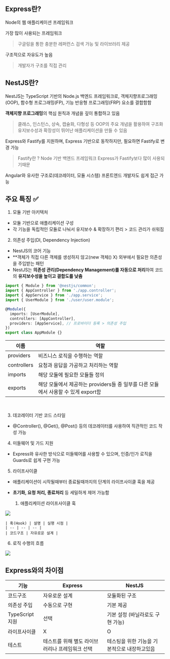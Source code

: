 ## Express란?
Node의 웹 애플리케이션 프레임워크

가장 많이 사용되는 프레임워크
> 구글링을 통한 충분한 레퍼런스 검색 가능 및 라이브러리 제공

구조적으로 자유도가 높음
> 개발자가 구조를 직접 관리

## NestJS란?
NestJS는 TypeScript 기반의 Node.js 백엔드 프레임워크로, 객체지향프로그래밍(OOP), 함수형 프로그래밍(FP), 기능 반응형 프로그래밍(FRP) 요소를 결합함함

**객체지향 프로그래밍**의 핵심 원칙과 개념을 깊이 통합하고 있음
> 클래스, 인스턴스, 상속, 캡슐화, 다형성 등 OOP의 주요 개념을 활용하여 구조화
> 유지보수성과 확장성이 뛰어난 애플리케이션을 만들 수 있음

Express와 Fastify를 지원하며, Express 기반으로 동작하지만, 필요하면 Fastify로 변경 가능
> Fastify란 ? Node 기반 백엔드 프레임워크
> Express가 Fastify보다 많이 사용되기때문

Angular와 유사한 구조로(데코레이터, 모듈 시스템) 프론트엔드 개발자도 쉽게 접근 가능


## 주요 특징 ✅
1. 모듈 기반 아키텍처
- 모듈 기반으로 애플리케이션 구성
- 각 기능을 독립적인 모듈로 나눠서 유지보수 & 확장하기 편리 > 코드 관리가 쉬워짐

2. 의존성 주입(DI, Dependency Injection)
- NestJS의 코어 기능
- **객체가 직접 다른 객체를 생성하지 않고(new 객체() X) 외부에서 필요한 의존성을 주입받는 패턴
- NestJS는 **의존성 관리(Dependency Management)를 자동으로 처리**하여 코드의 **유지보수성을 높이고 결합도를 낮춤**

```ts
import { Module } from '@nestjs/common';
import { AppController } from './app.controller';
import { AppService } from './app.service';
import { UserModule } from './user/user.module';

@Module({
  imports: [UserModule],
  controllers: [AppController],
  providers: [AppService], // 프로바이더 등록 > 의존성 주입
})
export class AppModule {}

```
| 이름 | 역할 |
| -- | -- |
| providers | 비즈니스 로직을 수행하는 역할 |
| controllers | 요청과 응답을 가공하고 처리하는 역할 |
| imports | 해당 모듈에 필요한 모듈들 정의 |
| exports | 해당 모듈에서 제공하는 providers들 중 일부를 다른 모듈에서 사용할 수 있게 export함 | 
<br>

3. 데코레이터 기반 코드 스타일
- @Controller(), @Get(), @Post() 등의 데코레이터를 사용하여 직관적인 코드 작성 가능

4. 미들웨어 및 가드 지원
- Express와 유사한 방식으로 미들웨어를 사용할 수 있으며, 인증/인가 로직을 Guards로 쉽게 구현 가능

5. 라이프사이클
- 애플리케이션이 시작될때부터 종료될때까지의 단계의 라이프사이클 훅을 제공
- **초기화, 요청 처리, 종료처리** 등 세밀하게 제어 가능함

	1) 애플리케이션 라이프사이클 훅
<img src="https://docs.nestjs.com/assets/lifecycle-events.png">

	| 훅(Hook) | 설명 | 실행 시점 |  
	| -- | -- | -- | 
	| 코드구조 | 자유로운 설계 |


6. 로직 수행의 흐름
<img src="https://img1.daumcdn.net/thumb/R1280x0/?scode=mtistory2&fname=https%3A%2F%2Fblog.kakaocdn.net%2Fdn%2FJ8hdc%2FbtsALYS9NPA%2FSkRKFMKwrTvwbHYQdwMxXk%2Fimg.png">


## Express와의 차이점
| 기능 | Express | NestJS |
| -- | -- | -- |
| 코드구조 | 자유로운 설계 | 모듈화된 구조 |
| 의존성 주입 | 수동으로 구현 | 기본 제공 |
| TypeScript지원 | 선택 | 기본 설정 (바닐라로도 구현 가능) |
| 라이프사이클 | X | O | 
| 테스트 | 테스트를 위해 별도 라이브러리나 프레임워크 선택 | 테스팅을 위한 기능을 기본적으로 내장하고있음 | 